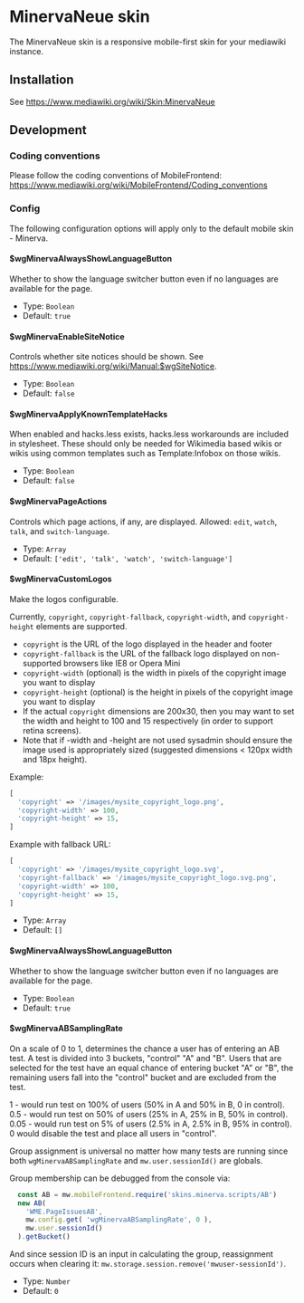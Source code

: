 MinervaNeue skin
========================

The MinervaNeue skin is a responsive mobile-first skin for your mediawiki instance.

Installation
------------

See <https://www.mediawiki.org/wiki/Skin:MinervaNeue>

Development
-----------

### Coding conventions

Please follow the coding conventions of MobileFrontend:
<https://www.mediawiki.org/wiki/MobileFrontend/Coding_conventions>

### Config

The following configuration options will apply only to the default mobile skin - Minerva.

#### $wgMinervaAlwaysShowLanguageButton

Whether to show the language switcher button even if no languages are available
for the page.

* Type: `Boolean`
* Default: `true`

#### $wgMinervaEnableSiteNotice

Controls whether site notices should be shown.
See <https://www.mediawiki.org/wiki/Manual:$wgSiteNotice>.

* Type: `Boolean`
* Default: `false`


#### $wgMinervaApplyKnownTemplateHacks

When enabled and hacks.less exists, hacks.less workarounds are included in stylesheet. These should only be needed for Wikimedia based wikis or wikis using common templates such as Template:Infobox on those wikis.

* Type: `Boolean`
* Default: `false`

#### $wgMinervaPageActions

Controls which page actions, if any, are displayed. Allowed: `edit`, `watch`, `talk`, and
`switch-language`.

* Type: `Array`
* Default: `['edit', 'talk', 'watch', 'switch-language']`

#### $wgMinervaCustomLogos

Make the logos configurable.

Currently, `copyright`, `copyright-fallback`, `copyright-width`, and `copyright-height` elements are
supported.

* `copyright` is the URL of the logo displayed in the header and footer
* `copyright-fallback` is the URL of the fallback logo displayed on
  non-supported browsers like IE8 or Opera Mini
* `copyright-width` (optional) is the width in pixels of the copyright image
  you want to display
* `copyright-height` (optional) is the height in pixels of the copyright image
  you want to display
* If the actual `copyright` dimensions are 200x30, then you may want to set the
  width and height to 100 and 15 respectively (in order to support retina
  screens).
* Note that if -width and -height are not used sysadmin should ensure the image
used is appropriately sized (suggested dimensions < 120px width and 18px height).

Example:
```php
[
  'copyright' => '/images/mysite_copyright_logo.png',
  'copyright-width' => 100,
  'copyright-height' => 15,
]
```

Example with fallback URL:
```php
[
  'copyright' => '/images/mysite_copyright_logo.svg',
  'copyright-fallback' => '/images/mysite_copyright_logo.svg.png',
  'copyright-width' => 100,
  'copyright-height' => 15,
]
```

* Type: `Array`
* Default: `[]`

#### $wgMinervaAlwaysShowLanguageButton

Whether to show the language switcher button even if no languages are available for the page.

* Type: `Boolean`
* Default: `true`

#### $wgMinervaABSamplingRate

On a scale of 0 to 1, determines the chance a user has of entering an AB test.
A test is divided into 3 buckets, "control" "A" and "B". Users that are selected for the
test have an equal chance of entering bucket "A" or "B", the remaining users fall into the
"control" bucket and are excluded from the test.

1    - would run test on 100% of users (50% in A and 50% in B, 0 in control).
0.5  - would run test on 50% of users (25% in A, 25% in B, 50% in control).
0.05 - would run test on 5% of users (2.5% in A, 2.5% in B, 95% in control).
0 would disable the test and place all users in "control".

Group assignment is universal no matter how many tests are running since both
`wgMinervaABSamplingRate` and `mw.user.sessionId()` are globals.

Group membership can be debugged from the console via:

```js
  const AB = mw.mobileFrontend.require('skins.minerva.scripts/AB')
  new AB(
    'WME.PageIssuesAB',
    mw.config.get( 'wgMinervaABSamplingRate', 0 ),
    mw.user.sessionId()
  ).getBucket()
```

And since session ID is an input in calculating the group, reassignment occurs
when clearing it: `mw.storage.session.remove('mwuser-sessionId')`.

* Type: `Number`
* Default: `0`
